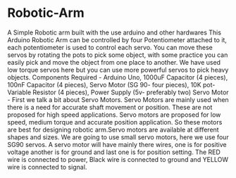 # Robotic-Arm
A Simple Robotic arm built with the use arduino and other hardwares
This Arduino Robotic Arm can be controlled by four Potentiometer attached to it, each potentiometer is used to control each servo. You can move these servos by rotating the pots to pick some object, with some practice you can easily pick and move the object from one place to another. We have used low torque servos here but you can use more powerful servos to pick heavy objects.
Components Required - Arduino Uno, 1000uF Capacitor (4 pieces), 100nF Capacitor (4 pieces), Servo Motor (SG 90- four pieces), 10K pot- Variable Resistor (4 pieces), Power Supply (5v- preferably two)
Servo Motor - First we talk a bit about Servo Motors. Servo Motors are mainly used when there is a need for accurate shaft movement or position. These are not proposed for high speed applications. Servo motors are proposed for low speed, medium torque and accurate position application.  So these motors are best for designing robotic arm.Servo motors are available at different shapes and sizes. We are going to use small servo motors, here we use four SG90 servos. A servo motor will have mainly there wires, one is for positive voltage another is for ground and last one is for position setting. The RED wire is connected to power, Black wire is connected to ground and YELLOW wire is connected to signal.
